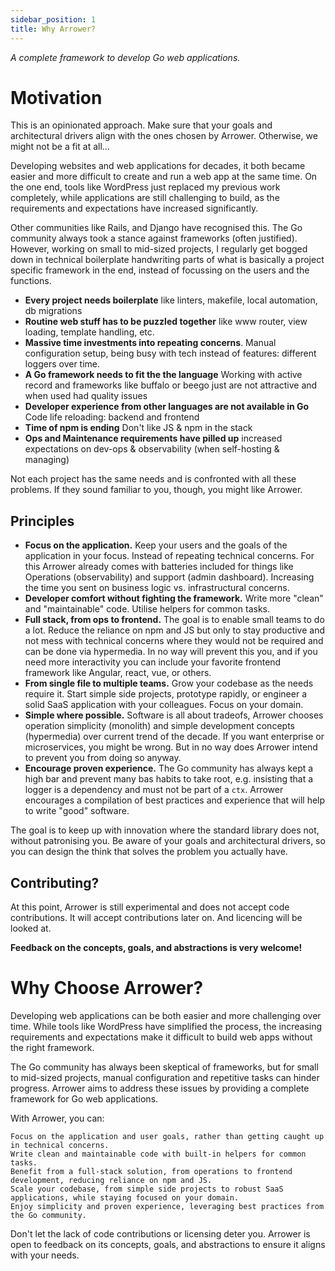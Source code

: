 ```yaml
---
sidebar_position: 1
title: Why Arrower?
---
```




<div style={{textAlign: 'center'}}>
    <i>A complete framework to develop Go web applications.</i>
</div>




# Motivation
This is an opinionated approach. Make sure that your goals and architectural drivers align with the 
ones chosen by Arrower. Otherwise, we might not be a fit at all...

Developing websites and web applications for decades, it both became easier and more difficult
to create and run a web app at the same time. 
On the one end, tools like WordPress just replaced my previous work completely, while applications are still 
challenging to build, as the requirements and expectations have increased significantly.

Other communities like Rails, and Django have recognised this.
The Go community always took a stance against frameworks (often justified). 
However, working on small to mid-sized projects, I regularly get bogged down in technical boilerplate 
handwriting parts of what is basically a project specific framework in the end, 
instead of focussing on the users and the functions.

* **Every project needs boilerplate** like linters, makefile, local automation, db migrations
* **Routine web stuff has to be puzzled together** like www router, view loading, template handling, etc.
* **Massive time investments into repeating concerns**. Manual configuration setup, being busy with tech instead of features: different loggers over time.
* **A Go framework needs to fit the the language** Working with active record and frameworks like buffalo or beego just are not attractive and when used had quality issues
* **Developer experience from other languages are not available in Go** Code life reloading: backend and frontend
* **Time of npm is ending** Don't like JS & npm in the stack
* **Ops and Maintenance requirements have pilled up** increased expectations on dev-ops & observability (when self-hosting & managing)

Not each project has the same needs and is confronted with all these problems. 
If they sound familiar to you, though, you might like Arrower.




## Principles
* **Focus on the application.** 
    Keep your users and the goals of the application in your focus. 
    Instead of repeating technical concerns.
    For this Arrower already comes with batteries included for things like Operations (observability) and support
    (admin dashboard).
    Increasing the time you sent on business logic vs. infrastructural concerns.  
* **Developer comfort without fighting the framework.**
    Write more "clean" and "maintainable" code.
    Utilise helpers for common tasks.
* **Full stack, from ops to frontend.**
    The goal is to enable small teams to do a lot.
    Reduce the reliance on npm and JS but only to stay productive
    and not mess with technical concerns where they would not be required and can be done via hypermedia.
    In no way will prevent this you, and if you need more interactivity you can include your favorite frontend framework like Angular,
    react, vue, or others.
* **From single file to multiple teams.** 
    Grow your codebase as the needs require it.
    Start simple side projects, prototype rapidly, or engineer a solid SaaS application with your colleagues.
    Focus on your domain.
* **Simple where possible.**
    Software is all about tradeofs,
    Arrower chooses operation simplicity (monolith)
    and simple development concepts (hypermedia) over current trend of the decade. 
    If you want enterprise or microservices, you might be wrong.
    But in no way does Arrower intend to prevent you from doing so anyway.
* **Encourage proven experience.** 
    The Go community has always kept a high bar and prevent many bas habits to take root, e.g. 
    insisting that a logger is a dependency and must not be part of a `ctx`.
    Arrower encourages a compilation of best practices and experience that will help to write "good"
    software.

The goal is to keep up with innovation where the standard library does not, without patronising you.
Be aware of your goals and architectural drivers, so you can design the think that solves the problem you actually have.




## Contributing?
At this point, Arrower is still experimental and does not accept code contributions.
It will accept contributions later on.
And licencing will be looked at.

**Feedback on the concepts, goals, and abstractions is very welcome!**



# Why Choose Arrower?

Developing web applications can be both easier and more challenging over time. While tools like WordPress have simplified the process, the increasing requirements and expectations make it difficult to build web apps without the right framework.

The Go community has always been skeptical of frameworks, but for small to mid-sized projects, manual configuration and repetitive tasks can hinder progress. Arrower aims to address these issues by providing a complete framework for Go web applications.

With Arrower, you can:

    Focus on the application and user goals, rather than getting caught up in technical concerns.
    Write clean and maintainable code with built-in helpers for common tasks.
    Benefit from a full-stack solution, from operations to frontend development, reducing reliance on npm and JS.
    Scale your codebase, from simple side projects to robust SaaS applications, while staying focused on your domain.
    Enjoy simplicity and proven experience, leveraging best practices from the Go community.

Don't let the lack of code contributions or licensing deter you. Arrower is open to feedback on its concepts, goals, and abstractions to ensure it aligns with your needs.
